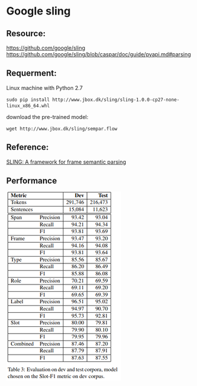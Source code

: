 # Google sling

## Resource:
https://github.com/google/sling  
https://github.com/google/sling/blob/caspar/doc/guide/pyapi.md#parsing 

## Requerment:
Linux machine with Python 2.7 
```
sudo pip install http://www.jbox.dk/sling/sling-1.0.0-cp27-none-linux_x86_64.whl 
``` 

download the pre-trained model: 
```
wget http://www.jbox.dk/sling/sempar.flow 
``` 

## Reference: 
[SLING: A framework for frame semantic parsing](https://arxiv.org/pdf/1710.07032.pdf)  

## Performance
![image](https://github.com/kevinhkliu/Google_sling/blob/master/pic/performance.PNG)
